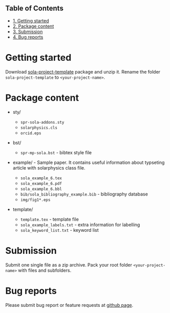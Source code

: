 <div id="table-of-contents">
<h2>Table of Contents</h2>
<div id="text-table-of-contents">
<ul>
<li><a href="#org7df5908">1. Getting started</a></li>
<li><a href="#org735d9d7">2. Package content</a></li>
<li><a href="#orgcaa3315">3. Submission</a></li>
<li><a href="#org87cf854">4. Bug reports</a></li>
</ul>
</div>
</div>


<a id="org7df5908"></a>

# Getting started

Download
[sola-project-template](https://github.com/vtex-soft/texsupport.springer-sola/raw/master/release/sola-project-template.zip)
package and unzip it.
Rename the folder `sola-project-template` to `<your-project-name>`.


<a id="org735d9d7"></a>

# Package content

-   sty/ 
    -   `spr-sola-addons.sty`
    -   `solarphysics.cls`
    -   `orcid.eps`

-   bst/
    -   `spr-mp-sola.bst` - bibtex style file

-   example/ - Sample paper. It contains useful information about typseting article  with solarphysics class file. 
    -   `sola_example_6.tex`
    -   `sola_example_6.pdf`
    -   `sola_example_6.bbl`
    -   `bib/sola_bibliography_example.bib` - bibliography database
    -   `img/fig1*.eps`

-   template/ 
    -   `template.tex`            - template file
    -   `sola_example_labels.txt` - extra information for labelling
    -   `sola_keyword_list.txt`   - keyword list


<a id="orgcaa3315"></a>

# Submission

Submit one single file as a zip archive. 
Pack your root folder `<your-project-name>` with files and subfolders.


<a id="org87cf854"></a>

# Bug reports

Please submit bug report or feature requests
at [github page](https://github.com/vtex-soft/texsupport.springer-sola/issues).

